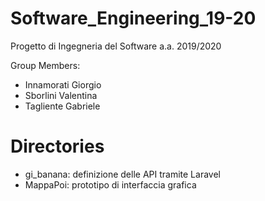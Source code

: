 # Software_Engineering_19-20
Progetto di Ingegneria del Software a.a. 2019/2020

Group Members:
* Innamorati Giorgio
* Sborlini Valentina
* Tagliente Gabriele

# Directories
* gi_banana: definizione delle API tramite Laravel
* MappaPoi: prototipo di interfaccia grafica